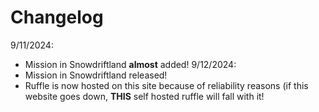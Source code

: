 # Changelog

9/11/2024:
- Mission in Snowdriftland **almost** added!
9/12/2024:
- Mission in Snowdriftland released!
- Ruffle is now hosted on this site because of reliability reasons (if this website goes down, **THIS** self hosted ruffle will fall with it!
